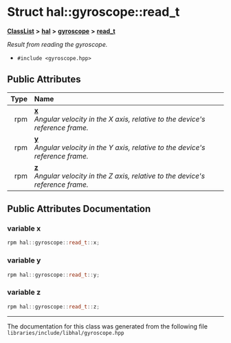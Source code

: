

# Struct hal::gyroscope::read\_t



[**ClassList**](annotated.md) **>** [**hal**](namespacehal.md) **>** [**gyroscope**](classhal_1_1gyroscope.md) **>** [**read\_t**](structhal_1_1gyroscope_1_1read__t.md)



_Result from reading the gyroscope._ 

* `#include <gyroscope.hpp>`





















## Public Attributes

| Type | Name |
| ---: | :--- |
|  rpm | [**x**](#variable-x)  <br>_Angular velocity in the X axis, relative to the device's reference frame._  |
|  rpm | [**y**](#variable-y)  <br>_Angular velocity in the Y axis, relative to the device's reference frame._  |
|  rpm | [**z**](#variable-z)  <br>_Angular velocity in the Z axis, relative to the device's reference frame._  |












































## Public Attributes Documentation




### variable x 

```C++
rpm hal::gyroscope::read_t::x;
```






### variable y 

```C++
rpm hal::gyroscope::read_t::y;
```






### variable z 

```C++
rpm hal::gyroscope::read_t::z;
```




------------------------------
The documentation for this class was generated from the following file `libraries/include/libhal/gyroscope.hpp`

